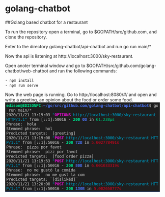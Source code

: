 # golang-chatbot

##Golang based chatbot for a restaurant

To run the repository open a terminal, go to $GOPATH/src/github.com, and clone the repository.

Enter to the directory golang-chatbot/api-chatbot and run go run main/*

Now the api is listening at http://localhost:3000/sky-restaurant.

Open anoter terminal window and go to $GOPATH/src/github.com/golang-chatbot/web-chatbot and run the following commands:

    - npm install
    - npm run serve

Now the web page is running. Go to http://localhost:8080/#/ and open and write a greeting, an opinion about the food or order some food.
![Screenshot](img/api-chatbot.png)